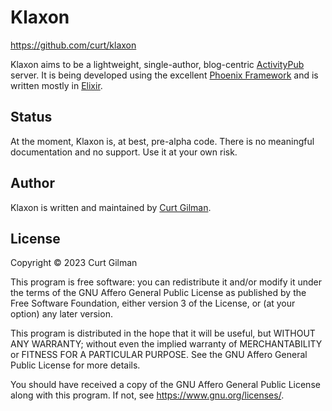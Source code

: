 # Klaxon

<https://github.com/curt/klaxon>

Klaxon aims to be a lightweight, single-author, blog-centric 
[ActivityPub](https://www.w3.org/TR/activitypub/) server. It is being developed 
using the excellent [Phoenix Framework](https://www.phoenixframework.org/) and 
is written mostly in [Elixir](https://elixir-lang.org/).

## Status

At the moment, Klaxon is, at best, pre-alpha code.
There is no meaningful documentation and no support.
Use it at your own risk.

## Author

Klaxon is written and maintained by [Curt Gilman](https://github.com/curt).

## License

Copyright &copy; 2023 Curt Gilman

This program is free software: you can redistribute it and/or modify
it under the terms of the GNU Affero General Public License as published
by the Free Software Foundation, either version 3 of the License, or
(at your option) any later version.

This program is distributed in the hope that it will be useful,
but WITHOUT ANY WARRANTY; without even the implied warranty of
MERCHANTABILITY or FITNESS FOR A PARTICULAR PURPOSE.  See the
GNU Affero General Public License for more details.

You should have received a copy of the GNU Affero General Public License
along with this program.  If not, see <https://www.gnu.org/licenses/>.
